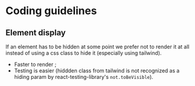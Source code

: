 # Coding guidelines

## Element display
If an element has to be hidden at some point we prefer not to render it at all instead of using a css class to hide it (especially using tailwind).
 - Faster to render ;
 - Testing is easier (hiddden class from tailwind is not recognized as a hiding param by react-testing-library's `not.toBeVisible`).
